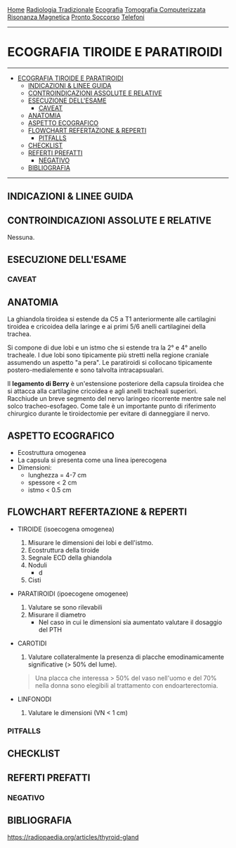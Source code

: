 <div class="topnav">
  <a href="index.html">Home</a>
  <a href="radiologia_tradizionale.html">Radiologia Tradizionale</a>
  <a href="ecografia.html">Ecografia</a>
  <a href="tomografia_computerizzata.html">Tomografia Computerizzata</a>
  <a href="risonanza_magnetica.html">Risonanza Magnetica</a>
  <a href="pronto_soccorso.html">Pronto Soccorso</a>
  <a href="contatti.html">Telefoni</a>
</div>

---
# ECOGRAFIA TIROIDE E PARATIROIDI

---

- [ECOGRAFIA TIROIDE E PARATIROIDI](#ecografia-tiroide-e-paratiroidi)
	- [INDICAZIONI & LINEE GUIDA](#indicazioni--linee-guida)
	- [CONTROINDICAZIONI ASSOLUTE E RELATIVE](#controindicazioni-assolute-e-relative)
	- [ESECUZIONE DELL'ESAME](#esecuzione-dellesame)
		- [CAVEAT](#caveat)
	- [ANATOMIA](#anatomia)
	- [ASPETTO ECOGRAFICO](#aspetto-ecografico)
	- [FLOWCHART REFERTAZIONE & REPERTI](#flowchart-refertazione--reperti)
		- [PITFALLS](#pitfalls)
	- [CHECKLIST](#checklist)
	- [REFERTI PREFATTI](#referti-prefatti)
		- [NEGATIVO](#negativo)
	- [BIBLIOGRAFIA](#bibliografia)

---

## INDICAZIONI & LINEE GUIDA



## CONTROINDICAZIONI ASSOLUTE E RELATIVE
Nessuna.

## ESECUZIONE DELL'ESAME
### CAVEAT

## ANATOMIA
La ghiandola tiroidea si estende da C5 a T1 anteriormente alle cartilagini tiroidea e cricoidea della laringe e ai primi 5/6 anelli cartilaginei della trachea.

Si compone di due lobi e un istmo che si estende tra la 2° e 4° anello tracheale.
I due lobi sono tipicamente più stretti nella regione craniale assumendo un aspetto "a pera".
Le paratiroidi si collocano tipicamente postero-medialemente e sono talvolta intracapsualari.

Il **legamento di Berry** è un'estensione posteriore della capsula tiroidea che si attacca alla cartilagine cricoidea e agli anelli tracheali superiori. Racchiude un breve segmento del nervo laringeo ricorrente mentre sale nel solco tracheo-esofageo. Come tale è un importante punto di riferimento chirurgico durante le tiroidectomie per evitare di danneggiare il nervo. 

## ASPETTO ECOGRAFICO
- Ecostruttura omogenea
- La capsula si presenta come una linea iperecogena
- Dimensioni:
  - lunghezza = 4-7 cm
  - spessore < 2 cm
  - istmo < 0.5 cm

## FLOWCHART REFERTAZIONE & REPERTI
- TIROIDE (isoecogena omogenea)
  1. Misurare le dimensioni dei lobi e dell'istmo.
  2. Ecostruttura della tiroide
  3. Segnale ECD della ghiandola
  4. Noduli
		- d
  5. Cisti
- PARATIROIDI (ipoecogene omogenee)
  1. Valutare se sono rilevabili
  2. Misurare il diametro
		- Nel caso in cui le dimensioni sia aumentato valutare il dosaggio del PTH
- CAROTIDI
	1. Valutare collateralmente la presenza di placche emodinamicamente significative (> 50% del lume).
&nbsp;
	> Una placca che interessa > 50% del vaso nell'uomo e del 70% nella donna sono elegibili al trattamento con endoarterectomia.

- LINFONODI
  1. Valutare le dimensioni (VN < 1 cm)


### PITFALLS

## CHECKLIST

## REFERTI PREFATTI
### NEGATIVO

## BIBLIOGRAFIA
https://radiopaedia.org/articles/thyroid-gland